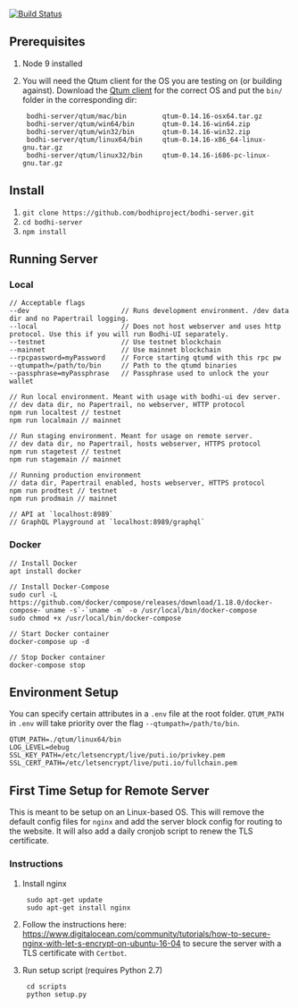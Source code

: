 [![Build Status](https://travis-ci.org/bodhiproject/bodhi-server.svg?branch=master)](https://travis-ci.org/bodhiproject/bodhi-server)

## Prerequisites
1. Node 9 installed
2. You will need the Qtum client for the OS you are testing on (or building against). Download the [Qtum client](https://github.com/qtumproject/qtum/releases) for the correct OS and put the `bin/` folder in the corresponding dir:

        bodhi-server/qtum/mac/bin         qtum-0.14.16-osx64.tar.gz 
        bodhi-server/qtum/win64/bin       qtum-0.14.16-win64.zip
        bodhi-server/qtum/win32/bin       qtum-0.14.16-win32.zip
        bodhi-server/qtum/linux64/bin     qtum-0.14.16-x86_64-linux-gnu.tar.gz
        bodhi-server/qtum/linux32/bin     qtum-0.14.16-i686-pc-linux-gnu.tar.gz

## Install
1. `git clone https://github.com/bodhiproject/bodhi-server.git`
2. `cd bodhi-server`
3. `npm install`

## Running Server

### Local

    // Acceptable flags
    --dev                       // Runs development environment. /dev data dir and no Papertrail logging.
    --local                     // Does not host webserver and uses http protocol. Use this if you will run Bodhi-UI separately.
    --testnet                   // Use testnet blockchain
    --mainnet                   // Use mainnet blockchain
    --rpcpassword=myPassword    // Force starting qtumd with this rpc pw
    --qtumpath=/path/to/bin     // Path to the qtumd binaries
    --passphrase=myPassphrase   // Passphrase used to unlock the your wallet

    // Run local environment. Meant with usage with bodhi-ui dev server.
    // dev data dir, no Papertrail, no webserver, HTTP protocol
    npm run localtest // testnet
    npm run localmain // mainnet

    // Run staging environment. Meant for usage on remote server.
    // dev data dir, no Papertrail, hosts webserver, HTTPS protocol
    npm run stagetest // testnet
    npm run stagemain // mainnet

    // Running production environment
    // data dir, Papertrail enabled, hosts webserver, HTTPS protocol
    npm run prodtest // testnet
    npm run prodmain // mainnet

    // API at `localhost:8989`
    // GraphQL Playground at `localhost:8989/graphql`

### Docker

    // Install Docker
    apt install docker

    // Install Docker-Compose
    sudo curl -L https://github.com/docker/compose/releases/download/1.18.0/docker-compose-`uname -s`-`uname -m` -o /usr/local/bin/docker-compose
    sudo chmod +x /usr/local/bin/docker-compose

    // Start Docker container
    docker-compose up -d

    // Stop Docker container
    docker-compose stop

## Environment Setup
You can specify certain attributes in a `.env` file at the root folder. `QTUM_PATH` in `.env` will take priority over the flag `--qtumpath=/path/to/bin`.

    QTUM_PATH=./qtum/linux64/bin
    LOG_LEVEL=debug
    SSL_KEY_PATH=/etc/letsencrypt/live/puti.io/privkey.pem
    SSL_CERT_PATH=/etc/letsencrypt/live/puti.io/fullchain.pem

## First Time Setup for Remote Server
This is meant to be setup on an Linux-based OS. This will remove the default config files for `nginx` and add the server block config for routing to the website. It will also add a daily cronjob script to renew the TLS certificate.

### Instructions
1. Install nginx

        sudo apt-get update
        sudo apt-get install nginx

2. Follow the instructions here: https://www.digitalocean.com/community/tutorials/how-to-secure-nginx-with-let-s-encrypt-on-ubuntu-16-04 to secure the server with a TLS certificate with `Certbot`.

3. Run setup script (requires Python 2.7)

        cd scripts
        python setup.py
